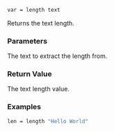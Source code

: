 ```sh
var = length text
```

Returns the text length.

### Parameters

The text to extract the length from.

### Return Value

The text length value.

### Examples

```sh
len = length "Hello World"
```
